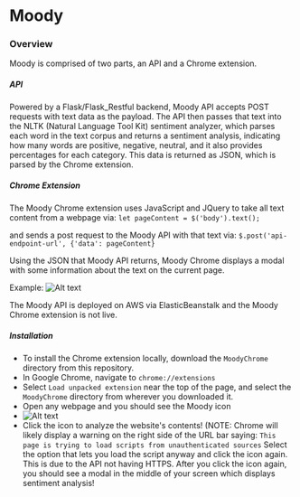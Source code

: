 # Moody

### Overview
Moody is comprised of two parts, an API and a Chrome extension.

##### API
Powered by a Flask/Flask_Restful backend, Moody API accepts POST requests with text data as the payload. The API then passes that text into the NLTK (Natural Language Tool Kit) sentiment analyzer, which parses each word in the text corpus and returns a sentiment analysis, indicating how many words are positive, negative, neutral, and it also provides percentages for each category. This data is returned as JSON, which is parsed by the Chrome extension.

##### Chrome Extension
The Moody Chrome extension uses JavaScript and JQuery to take all text content from a webpage via:
```let pageContent = $('body').text();```

and sends a post request to the Moody API with that text via:
```$.post('api-endpoint-url', {'data': pageContent}```

Using the JSON that Moody API returns, Moody Chrome displays a modal with some information about the text on the current page.

Example:
![Alt text](https://raw.githubusercontent.com/rdespoiu/Moody/master/example.png)

The Moody API is deployed on AWS via ElasticBeanstalk and the Moody Chrome extension is not live.

##### Installation
* To install the Chrome extension locally, download the ```MoodyChrome``` directory from this repository.
* In Google Chrome, navigate to ```chrome://extensions```
* Select ```Load unpacked extension``` near the top of the page, and select the ```MoodyChrome``` directory from wherever you downloaded it.
* Open any webpage and you should see the Moody icon
* ![Alt text](https://raw.githubusercontent.com/rdespoiu/Moody/master/MoodyChrome/icon.png)
* Click the icon to analyze the website's contents!
(NOTE: Chrome will likely display a warning on the right side of the URL bar saying:
```This page is trying to load scripts from unauthenticated sources```
Select the option that lets you load the script anyway and click the icon again. This is due to the API not having HTTPS.
After you click the icon again, you should see a modal in the middle of your screen which displays sentiment analysis!
